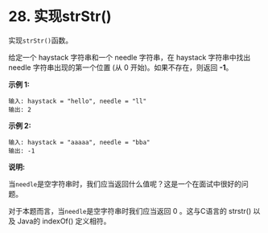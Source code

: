 # 28. 实现strStr()

实现`strStr()`函数。

给定一个 haystack 字符串和一个 needle 字符串，在 haystack 字符串中找出 needle 字符串出现的第一个位置 (从 0 开始)。如果不存在，则返回 **-1**。

**示例 1:**
```
输入: haystack = "hello", needle = "ll"
输出: 2
```

**示例 2:**
```
输入: haystack = "aaaaa", needle = "bba"
输出: -1
```

**说明:**

当`needle`是空字符串时，我们应当返回什么值呢？这是一个在面试中很好的问题。

对于本题而言，当`needle`是空字符串时我们应当返回 0 。这与C语言的 strstr() 以及 Java的 indexOf() 定义相符。
